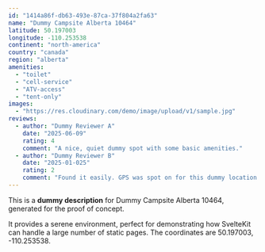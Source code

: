 ```yaml
---
id: "1414a86f-db63-493e-87ca-37f804a2fa63"
name: "Dummy Campsite Alberta 10464"
latitude: 50.197003
longitude: -110.253538
continent: "north-america"
country: "canada"
region: "alberta"
amenities:
  - "toilet"
  - "cell-service"
  - "ATV-access"
  - "tent-only"
images:
  - "https://res.cloudinary.com/demo/image/upload/v1/sample.jpg"
reviews:
  - author: "Dummy Reviewer A"
    date: "2025-06-09"
    rating: 4
    comment: "A nice, quiet dummy spot with some basic amenities."
  - author: "Dummy Reviewer B"
    date: "2025-01-025"
    rating: 2
    comment: "Found it easily. GPS was spot on for this dummy location."
---
```


This is a **dummy description** for Dummy Campsite Alberta 10464, generated for the proof of concept.

It provides a serene environment, perfect for demonstrating how SvelteKit can handle a large number of static pages. The coordinates are 50.197003, -110.253538.
